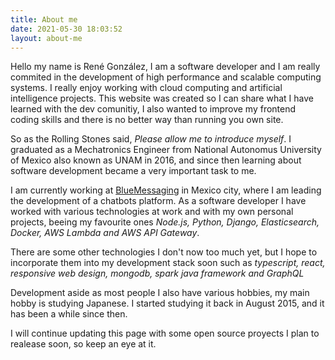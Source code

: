 ```yaml
---
title: About me
date: 2021-05-30 18:03:52
layout: about-me
---
```


Hello my name is René González, I am a software developer and I am really commited in the development of high performance and scalable computing systems. I really enjoy working with cloud computing and artificial intelligence projects. This website was created so I can share what I have learned with the dev comunitiy, I also wanted to improve my frontend coding skills and there is no better way than running you own site. 

So as the Rolling Stones said, *Please allow me to introduce myself*. I graduated as a Mechatronics Engineer from National Autonomus University of Mexico also known as UNAM in 2016, and since then learning about software development became a very important task to me.

I am currently working at [BlueMessaging](https://www.bluemessaging.com) in Mexico city, where I am leading the development of a chatbots platform. As a software developer I have worked with various technologies at work and with my own personal projects, beeing my favourite ones *Node.js, Python, Django, Elasticsearch, Docker, AWS Lambda and AWS API Gateway*.

There are some other technologies I don't now too much yet, but I hope to incorporate them into my development stack soon such as *typescript, react, responsive web design, mongodb, spark java framework and GraphQL*

Development aside as most people I also have various hobbies, my main hobby is studying Japanese. I started studying it back in August 2015, and it has been a while since then.

I will continue updating this page with some open source proyects I plan to realease soon, so keep an eye at it.
